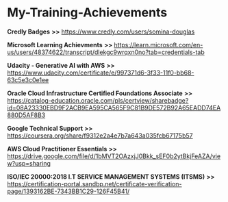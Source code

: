 # My-Training-Achievements

**Credly Badges** **>>**
https://www.credly.com/users/somina-douglas

**Microsoft Learning Achievments** **>>**
https://learn.microsoft.com/en-us/users/48374622/transcript/dlekgc9wrqxn0no?tab=credentials-tab

**Udacity - Generative AI with AWS** **>>**
https://www.udacity.com/certificate/e/997371d6-3f33-11f0-bb68-63c5e3c0e1ee

**Oracle Cloud Infrastructure Certified Foundations Associate** **>>**
https://catalog-education.oracle.com/pls/certview/sharebadge?id=08A23330EBD9F2ACB9EA595CA565F9C81B9DE572B92A65EADD74EA880D5AF8B3

**Google Technical Support** **>>**
https://coursera.org/share/f9312e2a4e7b7a643a035fcb67175b57

**AWS Cloud Practitioner Essentials** **>>**
https://drive.google.com/file/d/1bMVT2OAzxjJ0Bkk_sEF0b2ytBkjFeAZA/view?usp=sharing

**ISO/IEC 20000:2018 I.T SERVICE MANAGEMENT SYSTEMS (ITSMS)** **>>**
https://certification-portal.sandbp.net/certificate-verification-page/1393162BE-7343BB1C29-126F45B41/

